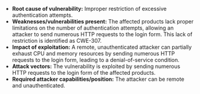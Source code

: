 - **Root cause of vulnerability:** Improper restriction of excessive authentication attempts.
- **Weaknesses/vulnerabilities present:** The affected products lack proper limitations on the number of authentication attempts, allowing an attacker to send numerous HTTP requests to the login form. This lack of restriction is identified as CWE-307.
- **Impact of exploitation:** A remote, unauthenticated attacker can partially exhaust CPU and memory resources by sending numerous HTTP requests to the login form, leading to a denial-of-service condition.
- **Attack vectors:** The vulnerability is exploited by sending numerous HTTP requests to the login form of the affected products.
- **Required attacker capabilities/position:** The attacker can be remote and unauthenticated.